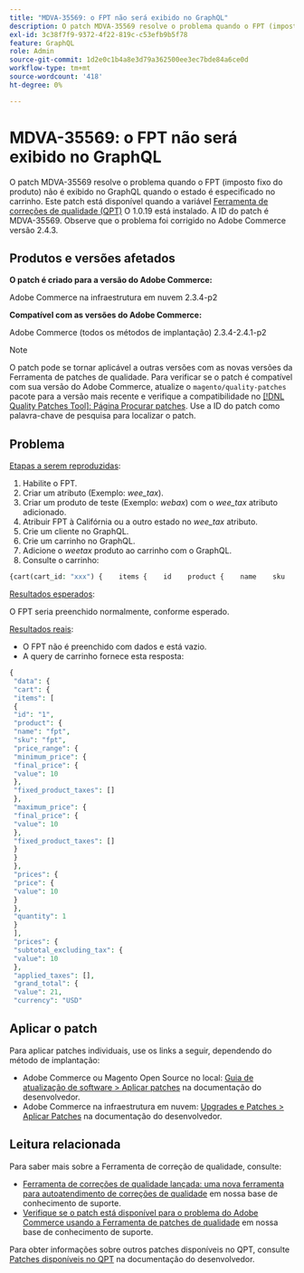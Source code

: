 ```yaml
---
title: "MDVA-35569: o FPT não será exibido no GraphQL"
description: O patch MDVA-35569 resolve o problema quando o FPT (imposto fixo do produto) não é exibido no GraphQL quando o estado é especificado no carrinho. Este patch está disponível quando a [Ferramenta de correções de qualidade (QPT)](/help/announcements/adobe-commerce-announcements/magento-quality-patches-released-new-tool-to-self-serve-quality-patches.md) 1.0.19 está instalada. A ID do patch é MDVA-35569. Observe que o problema foi corrigido no Adobe Commerce versão 2.4.3.
exl-id: 3c38f7f9-9372-4f22-819c-c53efb9b5f78
feature: GraphQL
role: Admin
source-git-commit: 1d2e0c1b4a8e3d79a362500ee3ec7bde84a6ce0d
workflow-type: tm+mt
source-wordcount: '418'
ht-degree: 0%

---
```


# MDVA-35569: o FPT não será exibido no GraphQL

O patch MDVA-35569 resolve o problema quando o FPT (imposto fixo do produto) não é exibido no GraphQL quando o estado é especificado no carrinho. Este patch está disponível quando a variável [Ferramenta de correções de qualidade (QPT)](/help/announcements/adobe-commerce-announcements/magento-quality-patches-released-new-tool-to-self-serve-quality-patches.md) O 1.0.19 está instalado. A ID do patch é MDVA-35569. Observe que o problema foi corrigido no Adobe Commerce versão 2.4.3.

## Produtos e versões afetados

**O patch é criado para a versão do Adobe Commerce:**

Adobe Commerce na infraestrutura em nuvem 2.3.4-p2

**Compatível com as versões do Adobe Commerce:**

Adobe Commerce (todos os métodos de implantação) 2.3.4-2.4.1-p2

>[!NOTE]
>
>O patch pode se tornar aplicável a outras versões com as novas versões da Ferramenta de patches de qualidade. Para verificar se o patch é compatível com sua versão do Adobe Commerce, atualize o `magento/quality-patches` pacote para a versão mais recente e verifique a compatibilidade no [[!DNL Quality Patches Tool]: Página Procurar patches](https://devdocs.magento.com/quality-patches/tool.html#patch-grid). Use a ID do patch como palavra-chave de pesquisa para localizar o patch.

## Problema

<u>Etapas a serem reproduzidas</u>:

1. Habilite o FPT.
1. Criar um atributo (Exemplo: *wee\_tax*).
1. Criar um produto de teste (Exemplo: *webax*) com o *wee\_tax* atributo adicionado.
1. Atribuir FPT à Califórnia ou a outro estado no *wee\_tax* atributo.
1. Crie um cliente no GraphQL.
1. Crie um carrinho no GraphQL.
1. Adicione o *weetax* produto ao carrinho com o GraphQL.
1. Consulte o carrinho:

```php
{cart(cart_id: "xxx") {    items {    id    product {    name    sku    price_range {    minimum_price {    final_price {    value    }    fixed_product_taxes {    label    amount {    value    }    }    }    maximum_price {    final_price {    value    }    fixed_product_taxes {    label    amount {    value    }    }    }    }    }    prices {    price {    value    }    }    quantity    }    prices {    subtotal_excluding_tax {    value    }    applied_taxes {    amount {    value    }    }    grand_total {    value    currency    }    discounts {    amount {    value    }    label    }    }}}
```

<u>Resultados esperados</u>:

O FPT seria preenchido normalmente, conforme esperado.

<u>Resultados reais</u>:

* O FPT não é preenchido com dados e está vazio.
* A query de carrinho fornece esta resposta:

```php
{
 "data": {
 "cart": {
 "items": [
 {
 "id": "1",
 "product": {
 "name": "fpt",
 "sku": "fpt",
 "price_range": {
 "minimum_price": {
 "final_price": {
 "value": 10
 },
 "fixed_product_taxes": []
 },
 "maximum_price": {
 "final_price": {
 "value": 10
 },
 "fixed_product_taxes": []
 }
 }
 },
 "prices": {
 "price": {
 "value": 10
 }
 },
 "quantity": 1
 }
 ],
 "prices": {
 "subtotal_excluding_tax": {
 "value": 10
 },
 "applied_taxes": [],
 "grand_total": {
 "value": 21,
 "currency": "USD"
```

## Aplicar o patch

Para aplicar patches individuais, use os links a seguir, dependendo do método de implantação:

* Adobe Commerce ou Magento Open Source no local: [Guia de atualização de software > Aplicar patches](https://devdocs.magento.com/guides/v2.4/comp-mgr/patching/mqp.html) na documentação do desenvolvedor.
* Adobe Commerce na infraestrutura em nuvem: [Upgrades e Patches > Aplicar Patches](https://devdocs.magento.com/cloud/project/project-patch.html) na documentação do desenvolvedor.

## Leitura relacionada

Para saber mais sobre a Ferramenta de correção de qualidade, consulte:

* [Ferramenta de correções de qualidade lançada: uma nova ferramenta para autoatendimento de correções de qualidade](/help/announcements/adobe-commerce-announcements/magento-quality-patches-released-new-tool-to-self-serve-quality-patches.md) em nossa base de conhecimento de suporte.
* [Verifique se o patch está disponível para o problema do Adobe Commerce usando a Ferramenta de patches de qualidade](/help/support-tools/patches-available-in-qpt-tool/check-patch-for-magento-issue-with-magento-quality-patches.md) em nossa base de conhecimento de suporte.

Para obter informações sobre outros patches disponíveis no QPT, consulte [Patches disponíveis no QPT](https://devdocs.magento.com/quality-patches/tool.html#patch-grid) na documentação do desenvolvedor.
